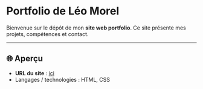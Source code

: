 # Portfolio de Léo Morel

Bienvenue sur le dépôt de mon **site web portfolio**. Ce site présente mes projets, compétences et contact.

---

## 🌐 Aperçu

- **URL du site** : [ici](https://leoyeh62.github.io/portfolio/index.html)
- Langages / technologies : HTML, CSS  

